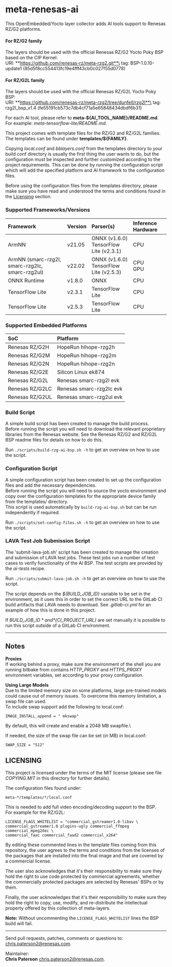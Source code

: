 # meta-renesas-ai #
This OpenEmbedded/Yocto layer collector adds AI tools support to Renesas RZ/G2
platforms.

#### For RZ/G2 family ####
The layers should be used with the official Renesas RZ/G2 Yocto Poky BSP based
on the CIP Kernel:\
URI: **https://github.com/renesas-rz/meta-rzg2.git**\
tag: BSP-1.0.10-update1 (85d5f8cc554413fc19e4fff43cb0c027f55d0778)

#### For RZ/G2L family ####
The layers should be used with the official Renesas RZ/G2L Yocto Poky BSP:\
URI: **https://github.com/renesas-rz/meta-rzg2/tree/dunfell/rzg2l**\
tag: rzg2l\_bsp\_v1.4 (fe55191cb573c7db4cf71a5e65848434dbdf6b31)

For each AI tool, please refer to **meta-${AI\_TOOL\_NAME}/README.md**. For
example: *meta-tensorflow-lite/README.md*.


This project comes with template files for the RZ/G2 and RZ/G2L families. The
templates can be found under **templates/${FAMILY}**.

Copying *local.conf* and *bblayers.conf* from the templates directory to your
build conf directory is usually the first thing the user wants to do, but
the configuration must be inspected and further customized according to the
project requirements. This can be done by running the configuration script
which will add the specified platform and AI framework to the configuration
files.

Before using the configuration files from the templates directory,
please make sure you have read and understood the terms and conditions found
in the [Licensing](#licensing) section.

### Supported Frameworks/Versions ###

| Framework                                       | Version   | Parser(s)                                 | Inference Hardware |
| :---------------------------------------------- | :-------- | :---------------------------------------- | :----------------- |
| ArmNN                                           | v21.05    | ONNX (v1.6.0)<br>TensorFlow Lite (v2.3.1) | CPU                |
| ArmNN (smarc-rzg2l, smarc-rzg2lc, smarc-rzg2ul) | v22.02    | ONNX (v1.6.0)<br>TensorFlow Lite (v2.5.3) | CPU<br>GPU         |
| ONNX Runtime                                    | v1.8.0    | ONNX                                      | CPU                |
| TensorFlow Lite                                 | v2.3.1    | TensorFlow Lite                           | CPU                |
| TensorFlow Lite                                 | v2.5.3    | TensorFlow Lite                           | CPU                |

### Supported Embedded Platforms ###

| SoC             | Platform                 |
| :-------------- | :----------------------- |
| Renesas RZ/G2H  | HopeRun hihope-rzg2h     |
| Renesas RZ/G2M  | HopeRun hihope-rzg2m     |
| Renesas RZ/G2N  | HopeRun hihope-rzg2n     |
| Renesas RZ/G2E  | Silicon Linux ek874      |
| Renesas RZ/G2L  | Renesas smarc-rzg2l evk  |
| Renesas RZ/G2LC | Renesas smarc-rzg2lc evk |
| Renesas RZ/G2UL | Renesas smarc-rzg2ul evk |

### Build Script ###
A simple build script has been created to manage the build process.\
Before running the script you will need to download the relevant proprietary
libraries from the Renesas website. See the Renesas RZ/G2 and RZ/G2L BSP readme
files for details on how to do this.

Run `./scripts/build-rzg-ai-bsp.sh -h` to get an overview on how to use the
script.

### Configuration Script ###
A simple configuration script has been created to set up the configuration
files and add the necessary dependencies.\
Before running the script you will need to source the yocto environment and
copy over the configuration templates for the appropriate device family from
the templates/ directory.\
This script is used automatically by `build-rzg-ai-bsp.sh` but can be run
independently if required.

Run `./scripts/set-config-files.sh -h` to get an overview on how to use the
script.

### LAVA Test Job Submission Script ###
The 'submit-lava-job.sh' script has been created to manage the creation and
submission of LAVA test jobs. These test jobs run a number of test cases to
verify functionality of the AI BSP. The test scripts are provided by the
*ai-tests* recipe.

Run `./scripts/submit-lava-job.sh -h` to get an overview on how to use the
script.

The script depends on the *${BUILD\_JOB\_ID}* variable to be set in the
environment, as it uses this in order to set the correct URL to the GitLab CI
build artifacts that LAVA needs to download. See *.gitlab-ci.yml* for an example
of how this is done in this project.

If *${BUILD\_JOB\_ID}* and *${CI\_PROJECT\_URL}* are set manually it is possible
to run this script outside of a GitLab CI environment.

---

## Notes ##
**Proxies**\
If working behind a proxy, make sure the environment of the shell you are
running bitbake from contains *HTTP\_PROXY* and *HTTPS\_PROXY* environment
variables, set according to your proxy configuration.


**Using Large Models**\
Due to the limited memory size on some platforms, large pre-trained models could
cause out of memory issues. To overcome this memory limitation, a swap file can
used.\
To include swap support add the following to local.conf:
```
IMAGE_INSTALL_append = " mkswap"
```


By default, this will create and enable a 2048 MB swapfile.\


If needed, the size of the swap file can be set (in MB) in local.conf:
```
SWAP_SIZE = "512"
```

## LICENSING ##

This project is licensed under the terms of the MIT license (please see file
*COPYING.MIT* in this directory for further details).

The configuration files found under:
```
meta-*/templates/*/local.conf
```
This is needed to add full video encoding/decoding support to the BSP.\
For example for the RZ/G2L:
```
LICENSE_FLAGS_WHITELIST = "commercial_gstreamer1.0-libav \
commercial_gstreamer1.0 plugins-ugly commercial_ffmpeg commercial_mpeg2dec \
commercial_faac commercial_faad2 commercial_x264"
```

By editing these commented lines in the template files coming from this
repository, the user agrees to the terms and conditions from the licenses of the
packages that are installed into the final image and that are covered by a
commercial license.

The user also acknowledges that it's their responsibility to make sure
they hold the right to use code protected by commercial agreements, whether
the commercially protected packages are selected by Renesas' BSPs or by them.

Finally, the user acknowledges that it's their responsibility to make sure
they hold the right to copy, use, modify, and re-distribute the intellectual
property offered by this collection of meta-layers.

**Note:** Without uncommenting the `LICENSE_FLAGS_WHITELIST` lines the BSP build
will fail.

---

Send pull requests, patches, comments or questions to:\
[chris.paterson2@renesas.com](mailto:chris.paterson2@renesas.com).


Maintainer:\
**Chris Paterson** [chris.paterson2@renesas.com](mailto:chris.paterson2@renesas.com).
